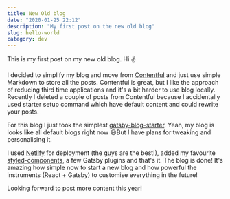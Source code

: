 ```yaml
---
title: New Old blog
date: "2020-01-25 22:12"
description: "My first post on the new old blog"
slug: hello-world
category: dev
---
```


This is my first post on my new old blog. Hi ✌️

I decided to simplify my blog and move from [Contentful](https://www.contentful.com/) and just use simple Markdown to store all the posts. Contentful is great, but I like the approach of reducing third time applications and it's a bit harder to use blog locally. Recently I deleted a couple of posts from Contentful because I accidentally used starter setup command which have default content and could rewrite your posts.

For this blog I just took the simplest [gatsby-blog-starter](https://github.com/gatsbyjs/gatsby-starter-blog). Yeah, my blog is looks like all default blogs right now 😃But I have plans for tweaking and personalising it.

I used [Netlify](https://www.netlify.com/) for deployment (the guys are the best!), added my favourite [styled-components](https://styled-components.com), a few Gatsby plugins and that's it. The blog is done! It's amazing how simple now to start a new blog and how powerful the instruments (React + Gatsby) to customise everything in the future!

Looking forward to post more content this year!
